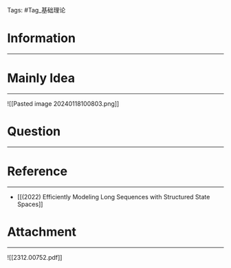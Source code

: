 Tags: #Tag_基础理论 
# Information
---


# Mainly Idea
---
![[Pasted image 20240118100803.png]]

# Question
---


# Reference
---
- [[(2022) Efficiently Modeling Long Sequences with Structured State Spaces]]

# Attachment
---
![[2312.00752.pdf]]